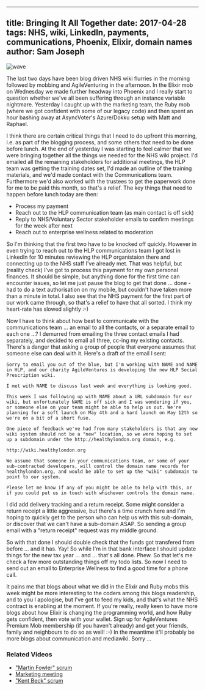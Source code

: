 
---
title: Bringing It All Together
date: 2017-04-28
tags: NHS, wiki, LinkedIn, payments, communications, Phoenix, Elixir, domain names
author: Sam Joseph
---

![wave](/images/wave.jpg)

The last two days have been blog driven NHS wiki flurries in the morning followed by mobbing and AgileVenturing in the afternoon.  In the Elixir mob on Wednesday we made further headway into Phoenix and I really start to question whether we've all been suffering through an instance variable nightmare.  Yesterday I caught up with the marketing team, the Ruby mob (where we got confident with some of our legacy code) and then spent an hour bashing away at AsyncVoter's Azure/Dokku setup with Matt and Raphael.

I think there are certain critical things that I need to do upfront this morning, i.e. as part of the blogging process, and some others that need to be done before lunch.  At the end of yesterday I was starting to feel calmer that we were bringing together all the things we needed for the NHS wiki project.  I'd emailed all the remaining stakeholders for additional meetings, the HLP team was getting the training dates set, I'd made an outline of the training materials, and we'd made contact with the Communications team.  Furthermore we'd also worked with the trustees to get the paperwork done for me to be paid this month, so that's a relief.  The key things that need to happen before lunch today are then:

* Process my payment
* Reach out to the HLP communication team (as main contact is off sick)
* Reply to NHS/Voluntary Sector stakeholder emails to confirm meetings for the week after next
* Reach out to enterprise wellness related to moderation

So I'm thinking that the first two have to be knocked off quickly. However in even trying to reach out to the HLP communications team I got lost in LinkedIn for 10 minutes reviewing the HLP organistaion there and connecting up to the NHS staff I've already met.  That was helpful, but (reality check) I've got to process this payment for my own personal finances.  It should be simple, but anything done for the first time can encounter issues, so let me just pause the blog to get that done ... done - had to do a text authorisation on my mobile, but couldn't have taken more than a minute in total.  I also see that the NHS payment for the first part of our work came through, so that's a relief to have that all sorted.  I think my heart-rate has slowed slightly :-)

Now I have to think about how best to communicate with the communications team ... an email to all the contacts, or a separate email to each one ...?  I demurred from emailing the three contact emails I had separately, and decided to email all three, cc-ing my existing contacts.  There's a danger that asking a group of people that everyone assumes that someone else can deal with it.  Here's a draft of the email I sent:

```
Sorry to email you out of the blue, but I'm working with NAME and NAME in HLP, and our charity AgileVentures is developing the new HLP Social Prescription wiki.

I met with NAME to discuss last week and everything is looking good.

This week I was following up with NAME about a URL subdomain for our wiki, but unfortunately NAME is off sick and I was wondering if you, or someone else on your team might be able to help us out. We're planning for a soft launch on May 4th and a hard launch on May 12th so we're on a bit of a short fuse.

One piece of feedback we've had from many stakeholders is that any new wiki system should not be a "new" location, so we were hoping to set up a subdomain under the http://healthylondon.org domain, e.g.

http://wiki.healthylondon.org

We assume that someone in your communications team, or some of your sub-contracted developers, will control the domain name records for healthylondon.org, and would be able to set up the "wiki" subdomain to point to our system.

Please let me know if any of you might be able to help with this, or if you could put us in touch with whichever controls the domain name.
```

I did add delivery tracking and a return receipt.  Some might consider a return receipt a little aggressive, but there's a time crunch here and I'm hoping to quickly get to the person who can help us with this sub-domain, or discover that we can't have a sub-domain ASAP.  So sending a group email with a "return receipt" request was my middle ground.

So with that done I should double check that the funds got transfered from before ... and it has. Yay! So while I'm in that bank interface I should update things for the new tax year ... and ... that's all done. Phew.  So that let's me check a few more outstanding things off my todo lists.  So now I need to send out an email to Enterprise Wellness to find a good time for a phone call.

It pains me that blogs about what we did in the Elixir and Ruby mobs this week might be more interesting to the coders among this blogs readership, and to you I apologise, but I've got to feed my kids, and that's what the NHS contract is enabling at the moment.  If you're really, really keen to have more blogs about how Elixir is changing the programming world, and how Ruby gets confident, then vote with your wallet.  Sign up for AgileVentures Premium Mob membership (if you haven't already) and get your friends, family and neighbours to do so as well! :-)  In the meantime it'll probably be more blogs about communication and mediawiki. Sorry ...

### Related Videos

* ["Martin Fowler" scrum](https://www.youtube.com/edit?o=U&video_id=BW21_enHixI)
* [Marketing meeting](https://www.youtube.com/edit?o=U&video_id=nH0wPOZ9Ryk)
* ["Kent Beck" scrum](https://www.youtube.com/edit?o=U&video_id=tU7lTV99tYY)
